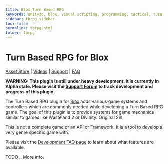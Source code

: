 ```yaml
---
title: Blox Turn Based RPG
keywords: unity3d, blox, visual scripting, programming, tactical, turn based rpg, tbrpg
sidebar: tbrpg_sidebar
toc: false
permalink: tbrpg.html
folder: tbrpg
---
```


Turn Based RPG for Blox
=======================

[Asset Store](https://www.assetstore.unity3d.com/?asac=MnslCi8JXB#!/content/62473) | [Videos](https://www.youtube.com/playlist?list=PLuaBtUXEKcdLEhNpwuBnUQxfKYJHS6PcK) | [Support](http://forum.plyoung.com/c/blox-3) | [FAQ](http://forum.plyoung.com/t/turn-based-rpg-dev/3679)

**WARNING: This plugin is still under heavy development. It is currently in Alpha state. Please visit the [Support Forum](http://forum.plyoung.com/t/turn-based-rpg-dev/3679) to track development and progress of this plugin.**

The Turn Based RPG plugin for [Blox](https://www.assetstore.unity3d.com/?asac=MnslCi8JXB#!/content/62473) adds various game systems and controllers which are commonly needed while developing a Turn Based RPG game. The goal of this plugin is to provide systems for game mechanics similar to games like Wasteland 2 or Divinity: Original Sin.

This is not a complete game or an API or Framework. It is a tool to develop a very genre specific game with.

Please visit the [Development FAQ page](http://forum.plyoung.com/t/turn-based-rpg-dev/3679) to learn about what features are available.

TODO .. More info.
